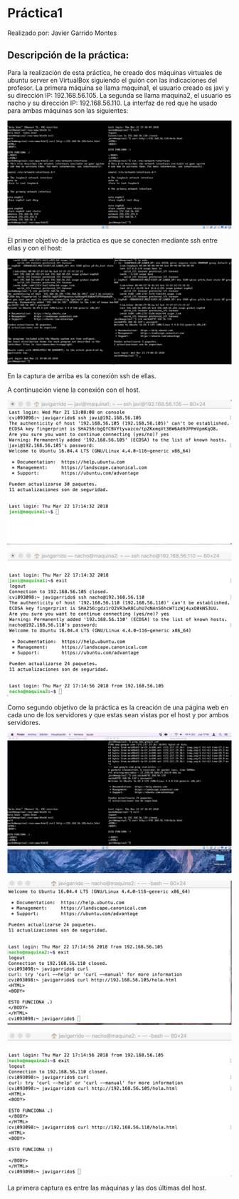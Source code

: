 # Práctica1

Realizado por: Javier Garrido Montes

## Descripción de la práctica:

Para la realización de esta práctica, he creado dos máquinas virtuales de ubuntu server en VirtualBox siguiendo el guión con las indicaciones del profesor.
La primera máquina se llama maquina1, el usuario creado es javi y su dirección IP: 192.168.56.105.
La segunda se llama maquina2, el usuario es nacho y su dirección IP: 192.168.56.110.
La interfaz de red que he usado para ambas máquinas son las siguientes:


![Texto alternativo](https://github.com/javigarridom95/SWAP/blob/master/P1/interfaces.png)



El primer objetivo de la práctica es que se conecten mediante ssh entre ellas y con el host:

![Texto alternativo](https://github.com/javigarridom95/SWAP/blob/master/P1/ssh.png)

En la captura de arriba es la conexión ssh de ellas.


A continuación viene la conexión con el host.

![Texto alternativo](https://github.com/javigarridom95/SWAP/blob/master/P1/ssh1.png)

![Texto alternativo](https://github.com/javigarridom95/SWAP/blob/master/P1/ssh2.png)



Como segundo objetivo de la práctica es la creación de una página web en cada uno de los servidores y que estas sean vistas por el host y por ambos servidores.

![Texto alternativo](https://github.com/javigarridom95/SWAP/blob/master/P1/curl.png)

![Texto alternativo](https://github.com/javigarridom95/SWAP/blob/master/P1/curl1.png)

![Texto alternativo](https://github.com/javigarridom95/SWAP/blob/master/P1/curl2.png)

La primera captura es entre las máquinas y las dos últimas del host.

